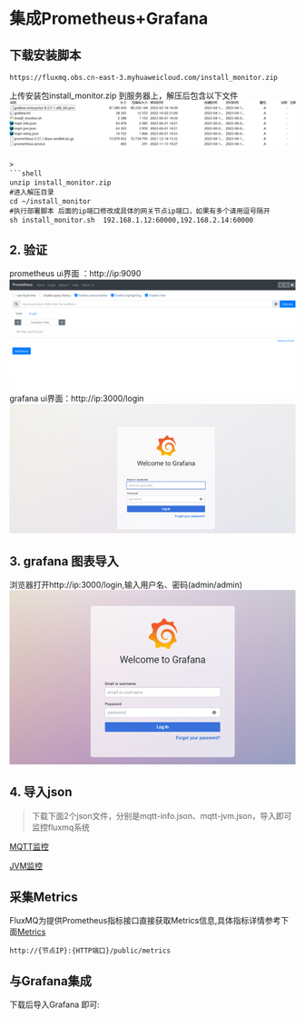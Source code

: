 # 集成Prometheus+Grafana

## 下载安装脚本
```shell
https://fluxmq.obs.cn-east-3.myhuaweicloud.com/install_monitor.zip
```

上传安装包install_monitor.zip 到服务器上，解压后包含以下文件
![img_1.png](../../../assets/images/monitor/img_1.png)

```shell
> 
```shell
unzip install_monitor.zip
#进入解压目录
cd ~/install_monitor
#执行部署脚本 后面的ip端口修改成具体的网关节点ip端口，如果有多个请用逗号隔开
sh install_monitor.sh  192.168.1.12:60000,192.168.2.14:60000
```
## 2. 验证
prometheus ui界面 ：http://ip:9090
![img_2.png](../../../assets/images/monitor/img_2.png)
grafana ui界面：http://ip:3000/login
![img_3.png](../../../assets/images/monitor/img_3.png)

## 3. grafana 图表导入
浏览器打开http://ip:3000/login,输入用户名、密码(admin/admin)
![img_4.png](../../../assets/images/monitor/img_4.png)

## 4. 导入json
> 下载下面2个json文件，分别是mqtt-info.json、mqtt-jvm.json，导入即可监控fluxmq系统

[MQTT监控](https://fluxmq.obs.cn-east-3.myhuaweicloud.com/mqtt-info.json)

[JVM监控](https://fluxmq.obs.cn-east-3.myhuaweicloud.com/mqtt-jvm.json)


## 采集Metrics
FluxMQ为提供Prometheus指标接口直接获取Metrics信息,具体指标详情参考下面[Metrics](metrics.md)

```text
http://{节点IP}:{HTTP端口}/public/metrics
```

## 与Grafana集成
下载后导入Grafana 即可:

